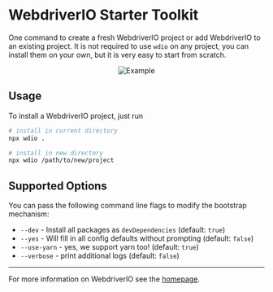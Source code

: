 WebdriverIO Starter Toolkit
===========================

One command to create a fresh WebdriverIO project or add WebdriverIO to an existing project. It is not required to use `wdio` on any project, you can install them on your own, but it is very easy to start from scratch.

<p align="center">
    <img src="https://raw.githubusercontent.com/webdriverio/wdio/main/.github/assets/demo.gif" alt="Example" />
</p>

## Usage
To install a WebdriverIO project, just run

```sh
# install in current directory
npx wdio .

# install in new directory
npx wdio /path/to/new/project
```

## Supported Options

You can pass the following command line flags to modify the bootstrap mechanism:

* `--dev` - Install all packages as `devDependencies` (default: `true`)
* `--yes` - Will fill in all config defaults without prompting (default: `false`)
* `--use-yarn` - yes, we support yarn too! (default: `true`)
* `--verbose` - print additional logs (default: `false`)

----

For more information on WebdriverIO see the [homepage](https://webdriver.io).
